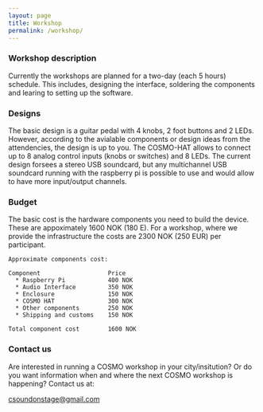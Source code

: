 ```yaml
---
layout: page
title: Workshop
permalink: /workshop/
---
```


### Workshop description
Currently the workshops are planned for a two-day (each 5 hours) schedule. This includes, designing the interface, soldering the components and learing to setting up the software.

### Designs
The basic design is a guitar pedal with 4 knobs, 2 foot buttons and 2 LEDs. However, according to the avialable components or design ideas from the attendencies, the design is up to you. The COSMO-HAT allows to connect up to 8 analog control inputs (knobs or switches) and 8 LEDs. The current design forsees a stereo USB soundcard, but any multichannel USB soundcard running with the raspberry pi is possible to use and would allow to have more input/output channels.

### Budget 

The basic cost is the hardware components you need to build the device. These are appoximately 1600 NOK (180 E). For a workshop, where we provide the infrastructure the costs are 2300 NOK (250 EUR) per participant. 

	Approximate components cost:

	Component     	   			Price     
	  * Raspberry Pi      	  	400 NOK 
	  * Audio Interface			350 NOK 
	  * Enclosure 			  	150 NOK 
	  * COSMO HAT 			  	300 NOK 
	  * Other components 	  	250 NOK 
	  * Shipping and customs	150 NOK

	Total component cost		1600 NOK

### Contact us 

Are interested in running a COSMO workshop in your city/insitution? 
Or do you want information when and where the next COSMO workshop is happening?
Contact us at:

[csoundonstage@gmail.com](mailto:csoundonstage@gmail.com)
